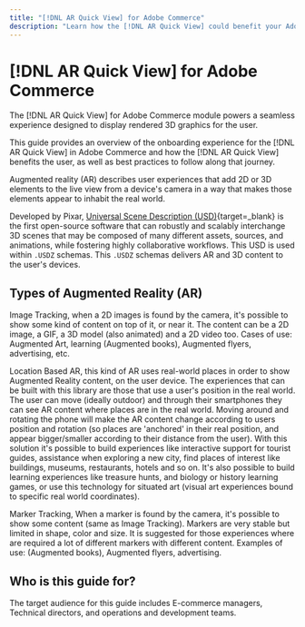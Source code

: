 ```yaml
---
title: "[!DNL AR Quick View] for Adobe Commerce"
description: "Learn how the [!DNL AR Quick View] could benefit your Adobe Commerce instance and how to successfully onboard and setup this module."
---
```


# [!DNL AR Quick View] for Adobe Commerce

The [!DNL AR Quick View] for Adobe Commerce module powers a seamless experience designed to display rendered 3D graphics for the user.

This guide provides an overview of the onboarding experience for the [!DNL AR Quick View] in Adobe Commerce and how the [!DNL AR Quick View] benefits the user, as well as best practices to follow along that journey.

Augmented reality (AR) describes user experiences that add 2D or 3D elements to the live view from a device's camera in a way that makes those elements appear to inhabit the real world.

Developed by Pixar, [Universal Scene Description (USD)](https://www.pixar.com/usd){target=_blank} is the first open-source software that can robustly and scalably interchange 3D scenes that may be composed of many different assets, sources, and animations, while fostering highly collaborative workflows. This USD is used within `.USDZ` schemas. This `.USDZ` schemas delivers AR and 3D content to the user's devices.

## Types of Augmented Reality (AR)

Image Tracking, when a 2D images is found by the camera, it's possible to show some kind of content on top of it, or near it. The content can be a 2D image, a GIF, a 3D model (also animated) and a 2D video too. Cases of use: Augmented Art, learning (Augmented books), Augmented flyers, advertising, etc.

Location Based AR, this kind of AR uses real-world places in order to show Augmented Reality content, on the user device. The experiences that can be built with this library are those that use a user's position in the real world. The user can move (ideally outdoor) and through their smartphones they can see AR content where places are in the real world. Moving around and rotating the phone will make the AR content change according to users position and rotation (so places are 'anchored' in their real position, and appear bigger/smaller according to their distance from the user). With this solution it's possible to build experiences like interactive support for tourist guides, assistance when exploring a new city, find places of interest like buildings, museums, restaurants, hotels and so on. It's also possible to build learning experiences like treasure hunts, and biology or history learning games, or use this technology for situated art (visual art experiences bound to specific real world coordinates).

Marker Tracking, When a marker is found by the camera, it's possible to show some content (same as Image Tracking). Markers are very stable but limited in shape, color and size. It is suggested for those experiences where are required a lot of different markers with different content. Examples of use: (Augmented books), Augmented flyers, advertising.

## Who is this guide for?

The target audience for this guide includes E-commerce managers, Technical directors, and operations and development teams.
